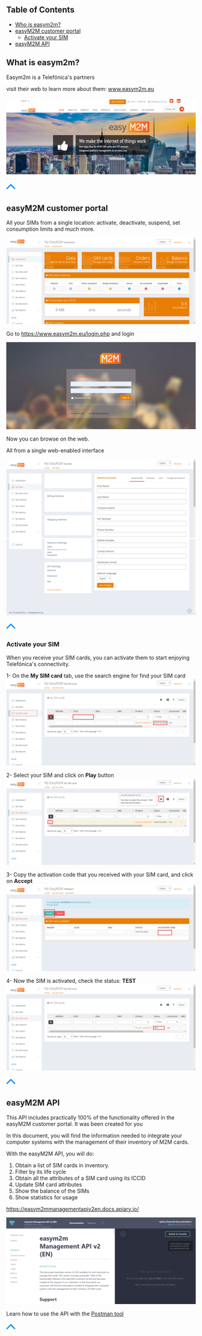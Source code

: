 ## Table of Contents

- [Who is easym2m?](#who-is-easym2m2)
- [easyM2M customer portal](#easym2m-customer-portal)
  - [Activate your SIM](#activate-your-sim)
- [easyM2M API](#easym2m-api)

## What is easym2m?

Easym2m is a Telefónica's partners

visit their web to learn more about them: www.easym2m.eu

![pic](pictures/easym2m/easym2m_init.png)

[![pic](pictures/utils/arrow_up.png)](#table-of-contents)

## easyM2M customer portal

All your SIMs from a single location: 
activate, deactivate, suspend, set consumption limits and much more. 

![pic](pictures/easym2m/easym2m_dashboard_init.png)

Go to https://www.easym2m.eu/login.php and login

![pic](pictures/easym2m/easym2m_init_loging.png)

Now you can browse on the web. 

All from a single web-enabled interface

![pic](pictures/easym2m/easym2m_mydata_init1.png)
![pic](pictures/easym2m/easym2m_mydata_init2.png)

[![pic](pictures/utils/arrow_up.png)](#table-of-contents)

### Activate your SIM

When you receive your SIM cards, you can activate them to start enjoying Telefónica's connectivity.

1- On the **My SIM card** tab, use the search engine for find your SIM card
![pic](pictures/easym2m/easym2m_mysim_inactivenew.png)

2- Select your SIM and click on **Play** button
![pic](pictures/easym2m/easym2m_mysim_inactivenew_activate.png)

3- Copy the activation code that you received with your SIM card, and click on **Accept**
![pic](pictures/easym2m/easym2m_mysim_inactivenew_activate_ask.png)

4- Now the SIM is activated, check the status: **TEST**
![pic](pictures/easym2m/easym2m_mysim_inactivenew_activate_ask_ok.png)

[![pic](pictures/utils/arrow_up.png)](#table-of-contents)

## easyM2M API

This API includes practically 100% of the functionality offered in the easyM2M customer portal. It was been created for you  

In this document, you will find the information needed to integrate your computer systems with the management of their inventory of M2M cards.

With the easyM2M API, you will do:

1. Obtain a list of SIM cards in inventory.
2. Filter by its life cycle
3. Obtain all the attributes of a SIM card using its ICCID
4. Update SIM card attributes
5. Show the balance of the SIMs
6. Show statistics for usage

https://easym2mmanagementapiv2en.docs.apiary.io/

![pic](pictures/easym2m/easym2m_api_console.png)

Learn how to use the API with the [Postman tool](easym2m_API.md)

[![pic](pictures/utils/arrow_up.png)](#table-of-contents)
